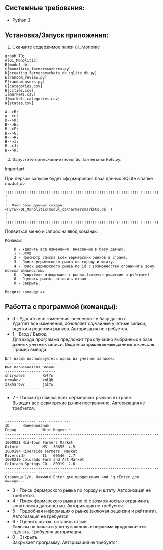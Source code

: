## Системные требования:  
- Python 3  

## Установка/Запуск приложения:  
1. Скачайте содержимое папки 01_Monolitic  
```mermaid
graph TD;
A[01_Monolitic]
B[modul_db]
C[monolitic_farmersmarkets.py]
D[creating_farmersmarkets_db_sqlite_db.py]
E[random_review.py]
F[random_users.py]
G[categories.csv]
H[cities.csv]
I[markets.csv]
J[markets_categories.csv]
K[states.csv]
	
A-->B;
A-->C;
B-->D;
B-->E;
B-->F;
B-->G;
B-->H;
B-->I;
B-->J;
B-->K;
```  
2. Запустите приложение monolitic_farmersmarkets.py.  
  > [!important]
  > При первом запуске будет сформирована база данных SQLite в папке modul_db  
  >```  
  >!!!!!!!!!!!!!!!!!!!!!!!!!!!!!!!!!!!!!!!!!!!!!!!!!!!!!!!!!!!!!!!!!!!!!!!!!!!!!
  >!                                                                           !
  >!  Файл базы данных создан: <Путь>\01_Monolitic\modul_db\farmersmarkets.db  !
  >!                                                                           !
  >!!!!!!!!!!!!!!!!!!!!!!!!!!!!!!!!!!!!!!!!!!!!!!!!!!!!!!!!!!!!!!!!!!!!!!!!!!!!!
  >```  
Появиться меню и запрос на ввод команды:  
```
Команды:

    D - Удалить все изменения, внесенные в базу данных.
    1 - Вход
    2 - Просмотр списка всех фермерских рынков в стране.
    3 - Поиск фермерского рынка по городу и штату.
    4 - Поиск фермерского рынка по id с возможностью ограничить зону поиска дальностью.
    5 - Подробная информация о рынке.(включая рецензии и рейтинги)
    6 - Оценить рынок, оставить отзыв
    0 - Закрыть.

Введите команду =>
```  

## Работта с программой (команды):  
- d - Удалить все изменения, внесенные в базу данных.  
  Удаляет все изменения, обновляет случайные учетные записи, оценки и рецензии рынков. Авторизация не требуется.  
- 1 – Вход / Выход  
  Для входа программа предложит три случайно выбранных в базе данных учетных записи. Ведите запрашиваемые данные в консоль.  
Пример вывода:  
```  
Для входа воспользуйтесь одной из учетных записей:
---------------- ------
Имя пользователя Пароль
---------------- ------
shiryaev6        Xv!Yn
ermakov          xnlQh
zakharov2        j&iYw
---------------- ------
```  
- 2 - Просмотр списка всех фермерских рынков в стране.  
  Выводит все фермерские рынки постранично. Авторизация не требуется.  
```  
------- ----------------------------------------------------------- ---------------- ---- ------ ---
ID      Наименование                                                Город            Штат Индекс *
------- ----------------------------------------------------------- ---------------- ---- ------ ---
1000021 Mid-Town Farmers Market                                     Oxford           MS   38655  4.5
1000194 Riverside Farmers' Market                                   Riverside        IL   60546  2.7
1000210 Colorado Farm and Art Market                                Colorado Springs CO   80919  2.6
------- ----------------------------------------------------------- ---------------- ---- ------ ---
Страница 1/n. Нажмите Enter для продолжения или 'q'+Enter для выхода...
```  
- 3 - Поиск фермерского рынка по городу и штату. Авторизация не требуется.  
- 4 - Поиск фермерского рынка по id с возможностью ограничить зону поиска дальностью. Авторизация не требуется.  
- 5 - Подробная информация о рынке.(включая рецензии и рейтинги). Авторизация не требуется.  
- 6 - Оценить рынок, оставить отзыв.  
  Если вы не вошли в учетную запись программа предложит это сделать. Требуется авторизация.
- 0 – Закрыть.  
  Закрывает программу. Авторизация не требуется.  